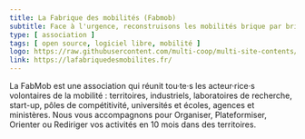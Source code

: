 ```yaml
---
title: La Fabrique des mobilités (Fabmob)
subtitle: Face à l'urgence, reconstruisons les mobilités brique par brique, ensemble via l'open source.
type: [ association ]
tags: [ open source, logiciel libre, mobilité ]
logo: https://raw.githubusercontent.com/multi-coop/multi-site-contents/main/texts/network/images/fabmob_cmjn6.svg
link: https://lafabriquedesmobilites.fr/
---
```


La FabMob est une association qui réunit tou·te·s les acteur·rice·s volontaires de la mobilité : territoires, industriels, laboratoires de recherche, start-up, pôles de compétitivité, universités et écoles, agences et ministères. Nous vous accompagnons pour Organiser, Plateformiser, Orienter ou Rediriger vos activités en 10 mois dans des territoires.
